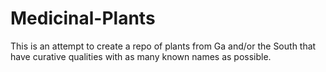 # Medicinal-Plants
This is an attempt to create a repo of plants from Ga and/or the South that have curative qualities with as many known names as possible.
